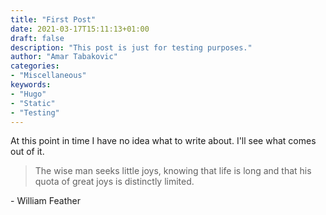 ```yaml
---
title: "First Post"
date: 2021-03-17T15:11:13+01:00
draft: false
description: "This post is just for testing purposes."
author: "Amar Tabakovic"
categories:
- "Miscellaneous"
keywords: 
- "Hugo"
- "Static"
- "Testing"
---
```


At this point in time I have no idea what to write about. I'll see what comes out of it.

> The wise man seeks little joys, knowing that life is long and that his quota of great joys is distinctly limited.

\- William Feather



